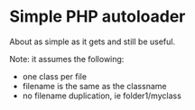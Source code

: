 # Simple PHP autoloader

About as simple as it gets and still be useful.

Note: it assumes the following:

* one class per file
* filename is the same as the classname
* no filename duplication, ie folder1/myclass
